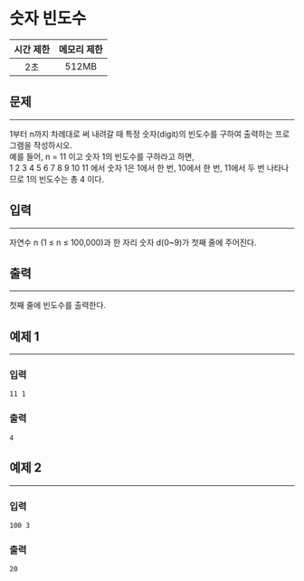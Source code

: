 숫자 빈도수
============
|시간 제한|메모리 제한|
|:---:|:---:|
|2초|512MB|

## 문제
-------
1부터 n까지 차례대로 써 내려갈 때 특정 숫자(digit)의 빈도수를 구하여 출력하는 프로그램을 작성하시오.</br>
예를 들어, n = 11 이고 숫자 1의 빈도수를 구하라고 하면,</br>
1 2 3 4 5 6 7 8 9 10 11 에서 숫자 1은 1에서 한 번, 10에서 한 번, 11에서 두 번 나타나므로 1의 빈도수는 총 4 이다.</br>

## 입력
-------
자연수 n (1 ≤ n ≤ 100,000)과 한 자리 숫자 d(0~9)가 첫째 줄에 주어진다.</br>

## 출력
-------
첫째 줄에 빈도수를 출력한다.</br>

## 예제 1
-------
### 입력
```
11 1
```
### 출력
```
4
```

## 예제 2
-------
### 입력
```
100 3
```
### 출력
```
20
```

